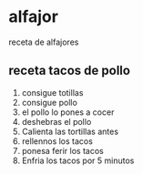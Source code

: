 # alfajor
receta de alfajores

## receta tacos de pollo

1. consigue totillas
2. consigue pollo
3. el pollo lo pones a cocer
4. deshebras el pollo
5. Calienta las tortillas antes
6. rellennos los tacos
7. ponesa  ferir los tacos
8. Enfria los tacos por 5 minutos
